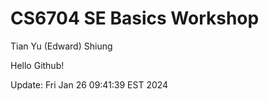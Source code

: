 # CS6704 SE Basics Workshop

Tian Yu (Edward) Shiung

Hello Github!

Update: Fri Jan 26 09:41:39 EST 2024
